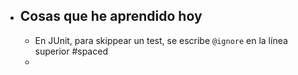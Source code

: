 - ## Cosas que he aprendido hoy
	- En JUnit, para skippear un test, se escribe `@ignore` en la línea superior #spaced
	-